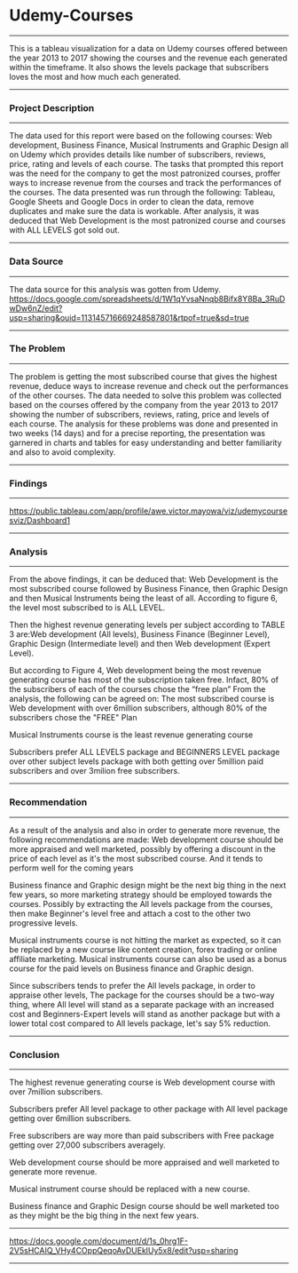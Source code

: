 # Udemy-Courses
___________
This is a tableau visualization for a data on Udemy courses offered between the year 2013 to 2017 showing the courses and the revenue each generated within the timeframe. It also shows the levels package that subscribers loves the most and how much each generated.
___________
### Project Description
___________
The data used for this report were based on the following courses: Web development, Business Finance, Musical Instruments and Graphic Design all on Udemy which provides details like number of subscribers, reviews, price, rating and levels of each course.
The tasks that prompted this report was the need for the company to get the most patronized courses, proffer ways to increase revenue from the courses and track the performances of the courses. The data presented was run through the following: Tableau, Google Sheets and Google Docs in order to clean the data, remove duplicates and make sure the data is workable.
After analysis, it was deduced that Web Development is the most patronized course and courses with ALL LEVELS got sold out.
___________
### Data Source
_________
The data source for this analysis was gotten from Udemy. https://docs.google.com/spreadsheets/d/1W1qYvsaNnqb8Bifx8Y8Ba_3RuDwDw6nZ/edit?usp=sharing&ouid=113145716669248587801&rtpof=true&sd=true
_________
### The Problem
________
The problem is getting the most subscribed course that gives the highest revenue, deduce ways to increase revenue and check out the performances of the other courses. The data needed to solve this problem was collected based on the courses offered by the company from the year 2013 to 2017 showing the number of subscribers, reviews, rating, price and levels of each course. The analysis for these problems was done and presented in two weeks (14 days) and for a precise reporting, the presentation was garnered in charts and tables for easy understanding and better familiarity and also to avoid complexity.
_______
### Findings
_________
https://public.tableau.com/app/profile/awe.victor.mayowa/viz/udemycoursesviz/Dashboard1
_________
### Analysis
________
From the above findings, it can be deduced that:
Web Development is the most subscribed course followed by Business Finance, then Graphic Design and then Musical Instruments being the least of all. According to figure 6, the level most subscribed to is ALL LEVEL.

Then the highest revenue generating levels per subject according to TABLE 3 are:Web development (All levels), Business Finance (Beginner Level), Graphic Design (Intermediate level) and then Web development (Expert Level).

But according to Figure 4, Web development being the most revenue generating course has most of the subscription taken free. Infact, 80% of the subscribers of each of the courses chose the “free plan”
From the analysis, the following can be agreed on:
The most subscribed course is Web development with over 6million subscribers, although 80% of the subscribers chose the "FREE" Plan

Musical Instruments course is the least revenue generating course

Subscribers prefer ALL LEVELS package and BEGINNERS LEVEL package over other subject levels package with both getting over 5million paid subscribers and over 3milion free subscribers.
__________
### Recommendation
________
As a result of the analysis and also in order to generate more revenue, the following recommendations are made:
Web development course should be more appraised and well marketed, possibly by offering a discount in the price of each level as it's the most subscribed course. And it tends to perform well for the coming years

Business finance and Graphic design might be the next big thing in the next few years, so more marketing strategy should be employed towards the courses. Possibly by extracting the All levels package from the courses, then make Beginner's level free and attach a cost to the other two progressive levels.

Musical instruments course is not hitting the market as expected, so it can be replaced by a new course like content creation, forex trading or online affiliate marketing. Musical instruments course can also be used as a bonus course for the paid levels on Business finance and Graphic design.

Since subscribers tends to prefer the All levels package, in order to appraise other levels, The package for the courses should be a two-way thing, where All level will stand as a separate package with an increased cost and Beginners-Expert levels will stand as another package but with a lower total cost compared to All levels package, let's say 5% reduction.
_________
### Conclusion
________
The highest revenue generating course is Web development course with over 7million subscribers.

Subscribers prefer All level package to other package with All level package getting over 6million subscribers.

Free subscribers are way more than paid subscribers with Free package getting over 27,000 subscribers averagely.

Web development course should be more appraised and well marketed to generate more revenue.

Musical instrument course should be replaced with a new course.

Business finance and Graphic Design course should be well marketed too as they might be the big thing in the next few years.
________
https://docs.google.com/document/d/1s_0hrg1F-2V5sHCAIQ_VHy4COppQeqoAvDUEklUy5x8/edit?usp=sharing
________

